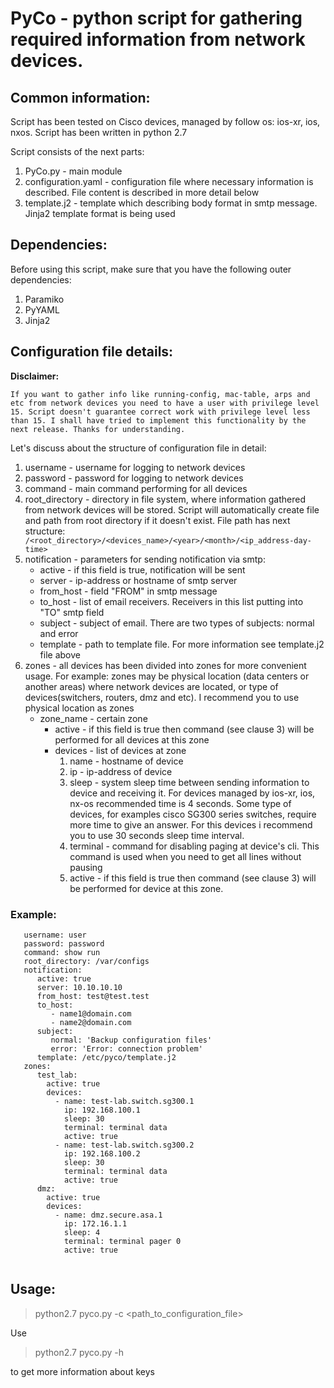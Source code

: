 # PyCo - python script for gathering required information from network devices. 


## Common information:

Script has been tested on Cisco devices, managed by follow os: ios-xr, ios, nxos. Script has been written in python 2.7

Script consists of the next parts:

  1) PyCo.py - main module
  2) configuration.yaml - configuration file where necessary information is described. File content is described in more detail below
  3) template.j2 - template which describing body format in smtp message. Jinja2 template format is being used


## Dependencies:  
  
Before using this script, make sure that you have the following outer dependencies:

  1) Paramiko
  2) PyYAML
  3) Jinja2
  
  
## Configuration file details:

**Disclaimer:**

`If you want to gather info like running-config, mac-table, arps and etc from network devices you need to have a user with privilege level 15. Script doesn't guarantee correct work with privilege level less than 15.
I shall have tried to implement this functionality by the next release. Thanks for understanding.`
  
Let's discuss about the structure of configuration file in detail:

1. username - username for logging to network devices
2. password - password for logging to network devices
3. command  - main command performing for all devices
4. root_directory - directory in file system, where information gathered from network devices will be stored. Script will automatically  create file and path from root directory if it doesn't exist. File path has next structure: ``` /<root_directory>/<devices_name>/<year>/<month>/<ip_address-day-time>``` 
5. notification - parameters for sending notification via smtp:
     - active - if this field is true, notification will be sent
     - server - ip-address or hostname of smtp server
     - from_host - field "FROM" in smtp message
     - to_host - list of email receivers. Receivers in this list putting into "TO" smtp field
     - subject - subject of email. There are two types of subjects: normal and error
     - template - path to template file. For more information see template.j2 file above
6. zones - all devices has been divided into zones for more convenient usage. For example: zones may be physical location (data centers or another areas) where network devices are located, or type of devices(switchers, routers, dmz and etc). I recommend you to use physical location as zones
     - zone_name - certain zone
          * active - if this field is true then command (see clause 3) will be performed for all devices at this zone
          * devices - list of devices at zone
               1. name - hostname of device
               2. ip - ip-address of device
               3. sleep - system sleep time between sending information to device and receiving it. For devices managed by ios-xr, ios, nx-os recommended time is 4 seconds. Some type of devices, for examples cisco SG300 series switches, require more time to give an answer. For this devices i recommend you to use 30 seconds sleep time interval.
               4. terminal - command for disabling paging at device's cli. This command is used when you need to get all lines without pausing
               5. active - if this field is true then command (see clause 3) will be performed for device at this zone.
	  
### Example:
``` 
   username: user
   password: password
   command: show run
   root_directory: /var/configs
   notification:
      active: true
      server: 10.10.10.10
      from_host: test@test.test
      to_host:
         - name1@domain.com
         - name2@domain.com
      subject: 
         normal: 'Backup configuration files'
         error: 'Error: connection problem'
      template: /etc/pyco/template.j2      
   zones: 
      test_lab:
        active: true
        devices:
          - name: test-lab.switch.sg300.1
            ip: 192.168.100.1
            sleep: 30
            terminal: terminal data
            active: true
          - name: test-lab.switch.sg300.2
            ip: 192.168.100.2
            sleep: 30
            terminal: terminal data
            active: true
      dmz:
        active: true
        devices:
          - name: dmz.secure.asa.1
            ip: 172.16.1.1
            sleep: 4
            terminal: terminal pager 0
            active: true   
	  
```

## Usage:

> python2.7 pyco.py -c <path_to_configuration_file>

Use 

> python2.7 pyco.py -h 

to get more information about keys


